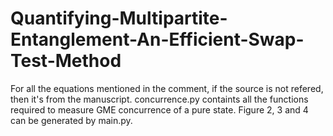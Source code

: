 # Quantifying-Multipartite-Entanglement-An-Efficient-Swap-Test-Method
For all the equations mentioned in the comment, if the source is not refered, then it's from the manuscript.
concurrence.py containts all the functions required to measure GME concurrence of a pure state.
Figure 2, 3 and 4 can be generated by main.py.
